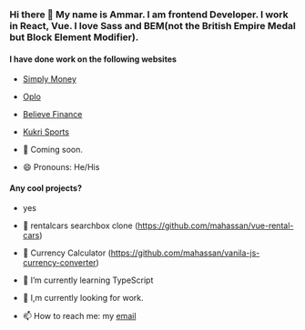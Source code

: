 ### Hi there 👋 My name is Ammar. I am frontend Developer. I work in React, Vue. I love Sass and BEM(not the British Empire Medal but Block Element Modifier).

#### I have done work on the following websites
- [Simply Money](https://simplymoney.com)
- [Oplo](www.myoplo.com)
- [Believe Finance](https://www.believefinance.co.uk/)
- [Kukri Sports](www.kukrisports.co.uk)

- 🔭 Coming soon.
- 😄 Pronouns: He/His

#### Any cool projects?
- yes
- 🚗 rentalcars searchbox clone (https://github.com/mahassan/vue-rental-cars)
- 🧮 Currency Calculator (https://github.com/mahassan/vanila-js-currency-converter)

- 🌱 I’m currently learning TypeScript
- 👀 I,m currently looking for work.
- 📫 How to reach me: my [email](ammar@ammarhassan.co.uk)

<!--
**mahassan/mahassan** is a ✨ _special_ ✨ repository because its `README.md` (this file) appears on your GitHub profile.

Here are some ideas to get you started:


- 👯 I’m looking to collaborate on ...
- 🤔 I’m looking for help with ...
- 💬 Ask me about ...


- ⚡ Fun fact: ...
-->
